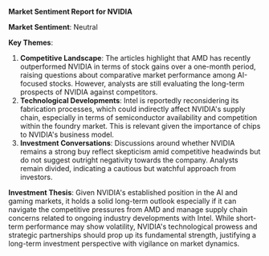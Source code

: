 **Market Sentiment Report for NVIDIA**  

**Market Sentiment**: Neutral  
  
**Key Themes**:  
1. **Competitive Landscape**: The articles highlight that AMD has recently outperformed NVIDIA in terms of stock gains over a one-month period, raising questions about comparative market performance among AI-focused stocks. However, analysts are still evaluating the long-term prospects of NVIDIA against competitors.  
2. **Technological Developments**: Intel is reportedly reconsidering its fabrication processes, which could indirectly affect NVIDIA's supply chain, especially in terms of semiconductor availability and competition within the foundry market. This is relevant given the importance of chips to NVIDIA's business model.  
3. **Investment Conversations**: Discussions around whether NVIDIA remains a strong buy reflect skepticism amid competitive headwinds but do not suggest outright negativity towards the company. Analysts remain divided, indicating a cautious but watchful approach from investors.  
  
**Investment Thesis**: Given NVIDIA's established position in the AI and gaming markets, it holds a solid long-term outlook especially if it can navigate the competitive pressures from AMD and manage supply chain concerns related to ongoing industry developments with Intel. While short-term performance may show volatility, NVIDIA's technological prowess and strategic partnerships should prop up its fundamental strength, justifying a long-term investment perspective with vigilance on market dynamics.